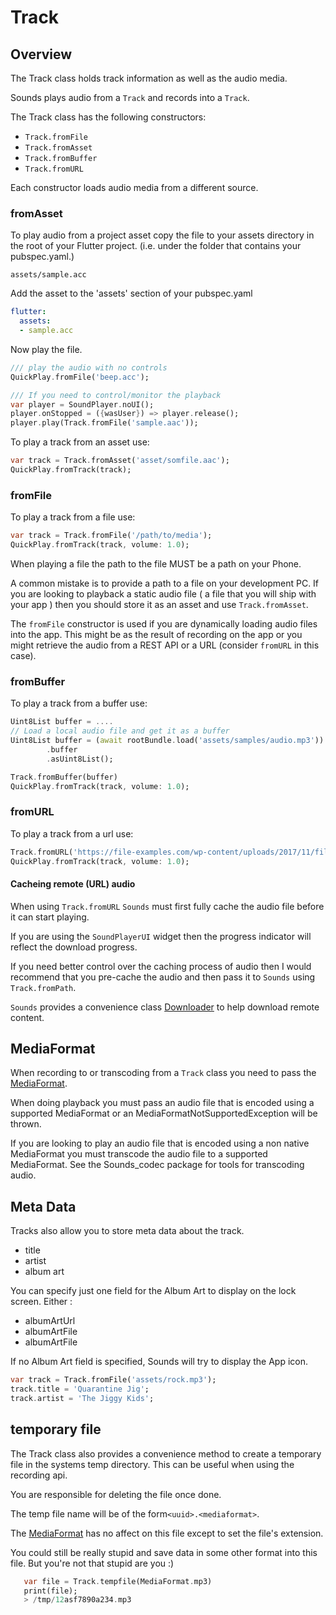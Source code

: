 # Track

## Overview

The Track class holds track information as well as the audio media.

Sounds plays audio from a `Track` and records into a `Track`.

The Track class has the following constructors:

* `Track.fromFile`
* `Track.fromAsset`
* `Track.fromBuffer`
* `Track.fromURL`

Each constructor loads audio media from a different source.

### fromAsset

To play audio from a project asset copy the file to your assets directory in the root of your Flutter project. \(i.e. under the folder that contains your pubspec.yaml.\)

`assets/sample.acc`

Add the asset to the 'assets' section of your pubspec.yaml

```yaml
flutter:
  assets:
  - sample.acc
```

Now play the file.

```dart
/// play the audio with no controls
QuickPlay.fromFile('beep.acc');

/// If you need to control/monitor the playback
var player = SoundPlayer.noUI();
player.onStopped = ({wasUser}) => player.release();
player.play(Track.fromFile('sample.aac'));
```

To play a track from an asset use:

```dart
var track = Track.fromAsset('asset/somfile.aac');
QuickPlay.fromTrack(track);
```

### fromFile

To play a track from a file use:

```dart
var track = Track.fromFile('/path/to/media');
QuickPlay.fromTrack(track, volume: 1.0);
```

When playing a file the path to the file MUST be a path on your Phone.

A common mistake is to provide a path to a file on your development PC. If you are looking to playback a static audio file \( a file that you will ship with your app \) then you should store it as an asset and use `Track.fromAsset`.

The `fromFile` constructor is used if you are dynamically loading audio files into the app. This might be as the result of recording on the app or you might retrieve the audio from a REST API or a URL \(consider `fromURL` in this case\).

### fromBuffer

To play a track from a buffer use:

```dart
Uint8List buffer = ....
// Load a local audio file and get it as a buffer
Uint8List buffer = (await rootBundle.load('assets/samples/audio.mp3'))
    	.buffer
    	.asUint8List();

Track.fromBuffer(buffer)
QuickPlay.fromTrack(track, volume: 1.0);
```

### fromURL

To play a track from a url use:

```dart
Track.fromURL('https://file-examples.com/wp-content/uploads/2017/11/file_example_MP3_700KB.mp3');
QuickPlay.fromTrack(track, volume: 1.0);
```

#### Cacheing remote \(URL\) audio

When using `Track.fromURL` `Sounds` must first fully cache the audio file before it can start playing.

If you are using the `SoundPlayerUI` widget then the progress indicator will reflect the download progress.

If you need better control over the caching process of audio then I would recommend that you pre-cache the audio and then pass it to `Sounds` using `Track.fromPath`.

`Sounds` provides a convenience class [Downloader](downloader.md) to help download remote content.

## MediaFormat

When recording to or transcoding from a `Track` class you need to pass the [MediaFormat](mediaformat.md).

When doing playback you must pass an audio file that is encoded using a supported MediaFormat or an MediaFormatNotSupportedException will be thrown.

If you are looking to play an audio file that is encoded using a non native MediaFormat you must transcode the audio file to a supported MediaFormat. See the Sounds\_codec package for tools for transcoding audio.

## Meta Data

Tracks also allow you to store meta data about the track.

* title
* artist
* album art

You can specify just one field for the Album Art to display on the lock screen. Either :

* albumArtUrl
* albumArtFile
* albumArtFile

If no Album Art field is specified, Sounds will try to display the App icon.

```dart
var track = Track.fromFile('assets/rock.mp3');
track.title = 'Quarantine Jig';
track.artist = 'The Jiggy Kids';
```

## temporary file

The Track class also provides a convenience method to create a temporary file in the systems temp directory. This can be useful when using the recording api.

You are responsible for deleting the file once done.

The temp file name will be of the form`<uuid>.<mediaformat>`.

The [MediaFormat](mediaformat.md) has no affect on this file except to set the file's extension.

You could still be really stupid and save data in some other format into this file. But you're not that stupid are you :\)

```dart
   var file = Track.tempfile(MediaFormat.mp3)
   print(file);
   > /tmp/12asf7890a234.mp3
```

